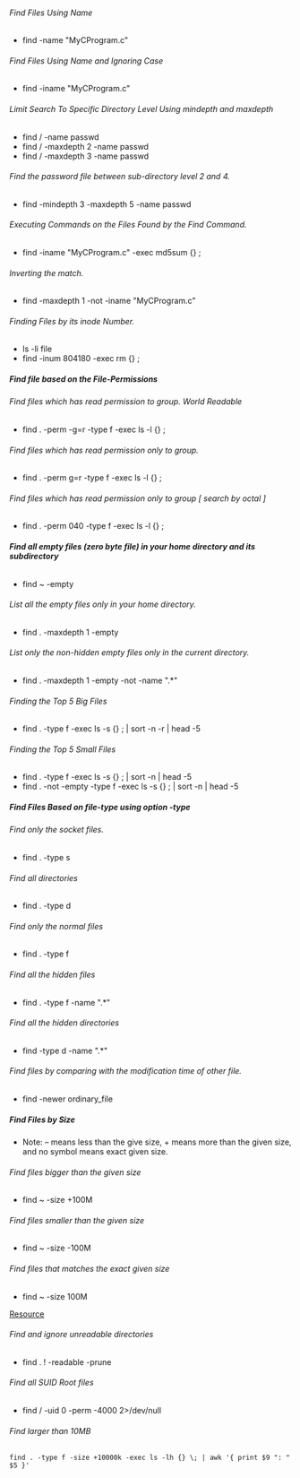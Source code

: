 ###### Find Files Using Name
* find -name "MyCProgram.c"

###### Find Files Using Name and Ignoring Case
* find -iname "MyCProgram.c"

###### Limit Search To Specific Directory Level Using mindepth and maxdepth
* find / -name passwd
* find / -maxdepth 2 -name passwd
* find / -maxdepth 3 -name passwd

###### Find the password file between sub-directory level 2 and 4.
* find -mindepth 3 -maxdepth 5 -name passwd

###### Executing Commands on the Files Found by the Find Command.
* find -iname "MyCProgram.c" -exec md5sum {} \;

###### Inverting the match.
* find -maxdepth 1 -not -iname "MyCProgram.c"

###### Finding Files by its inode Number.
* ls -li file
* find -inum 804180 -exec rm {} \;

##### Find file based on the File-Permissions
###### Find files which has read permission to group. World Readable
* find . -perm -g=r -type f -exec ls -l {} \;

###### Find files which has read permission only to group.
* find . -perm g=r -type f -exec ls -l {} \;

###### Find files which has read permission only to group [ search by octal ]
* find . -perm 040 -type f -exec ls -l {} \;

##### Find all empty files (zero byte file) in your home directory and its subdirectory
######
* find ~ -empty

###### List all the empty files only in your home directory.
* find . -maxdepth 1 -empty

###### List only the non-hidden empty files only in the current directory.
* find . -maxdepth 1 -empty -not -name ".*"

###### Finding the Top 5 Big Files
* find . -type f -exec ls -s {} \; | sort -n -r | head -5

###### Finding the Top 5 Small Files
* find . -type f -exec ls -s {} \; | sort -n  | head -5
* find . -not -empty -type f -exec ls -s {} \; | sort -n  | head -5

##### Find Files Based on file-type using option -type
###### Find only the socket files.
* find . -type s

###### Find all directories
* find . -type d

###### Find only the normal files
* find . -type f

###### Find all the hidden files
* find . -type f -name ".*"

###### Find all the hidden directories
* find -type d -name ".*"

###### Find files by comparing with the modification time of other file.
* find -newer ordinary_file

##### Find Files by Size
* Note: – means less than the give size, + means more than the given size, and no symbol means exact given size.

###### Find files bigger than the given size
* find ~ -size +100M

###### Find files smaller than the given size
* find ~ -size -100M

###### Find files that matches the exact given size
* find ~ -size 100M

[Resource](http://www.thegeekstuff.com/2009/03/15-practical-linux-find-command-examples/)

###### Find and ignore unreadable directories
* find . ! -readable -prune

###### Find all SUID Root files
* find / -uid 0 -perm -4000 2>/dev/null

###### Find larger than 10MB
`find . -type f -size +10000k -exec ls -lh {} \; | awk '{ print $9 ": " $5 }'`
